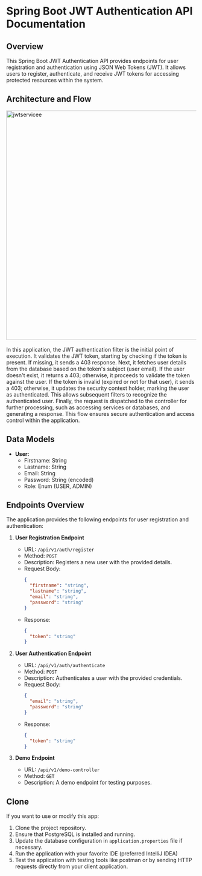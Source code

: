 # Spring Boot JWT Authentication API Documentation

## Overview
This Spring Boot JWT Authentication API provides endpoints for user registration and authentication using JSON Web Tokens (JWT). It allows users to register, authenticate, and receive JWT tokens for accessing protected resources within the system.

## Architecture and Flow
<img width="606" alt="jwtservicee" src="https://github.com/Jonathanpangkey/jwtauth_springboot/assets/102292312/3c646c86-c4f3-4628-8654-8ea3d201788c">
<br /> <br />
In this application, the JWT authentication filter is the initial point of execution. It validates the JWT token, starting by checking if the token is present. If missing, it sends a 403 response. Next, it fetches user details from the database based on the token's subject (user email). If the user doesn't exist, it returns a 403; otherwise, it proceeds to validate the token against the user. If the token is invalid (expired or not for that user), it sends a 403; otherwise, it updates the security context holder, marking the user as authenticated. This allows subsequent filters to recognize the authenticated user. Finally, the request is dispatched to the controller for further processing, such as accessing services or databases, and generating a response. This flow ensures secure authentication and access control within the application.

## Data Models
- **User:**
  - Firstname: String
  - Lastname: String
  - Email: String
  - Password: String (encoded)
  - Role: Enum (USER, ADMIN)

## Endpoints Overview

The application provides the following endpoints for user registration and authentication:

1. **User Registration Endpoint**
   - URL: `/api/v1/auth/register`
   - Method: `POST`
   - Description: Registers a new user with the provided details.
   - Request Body:
     ```json
     {
       "firstname": "string",
       "lastname": "string",
       "email": "string",
       "password": "string"
     }
     ```
   - Response:
     ```json
     {
       "token": "string"
     }
     ```

2. **User Authentication Endpoint**
   - URL: `/api/v1/auth/authenticate`
   - Method: `POST`
   - Description: Authenticates a user with the provided credentials.
   - Request Body:
     ```json
     {
       "email": "string",
       "password": "string"
     }
     ```
   - Response:
     ```json
     {
       "token": "string"
     }
     ```
3. **Demo Endpoint**
   - URL: `/api/v1/demo-controller`
   - Method: `GET`
   - Description: A demo endpoint for testing purposes.


## Clone
If you want to use or modify this app:

1. Clone the project repository.
2. Ensure that PostgreSQL is installed and running.
3. Update the database configuration in `application.properties` file if necessary.
4. Run the application with your favorite IDE (preferred IntelliJ IDEA)
5. Test the application with testing tools like postman or by sending HTTP requests directly from your client application.

